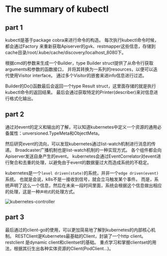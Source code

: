 # The summary of kubectl

## part 1
kubectl是基于package cobra来进行命令的构造。
每次执行kubectl命令时候，都会通过Factory 来重新获取Apiserver的gvk、restmapper这些信息，存储到cache目录/root/.kube/cache/discovery/localhost_8080下。

根据cmd的参数来生成一个Builder，type Builder struct提供了从命令行获取arguments和参数的函数接口，
并将其转换为一系列的resources，以便可以迭代使用Visitor interface。
通过多个Visitor的嵌套来进info信息进行过滤。

Builder的Do()函数最后会返回一个type Result struct，这里面存储的就是执行kubectl命令的返回结果。
最后会通过获取特定的Printer(describer)来对信息进行格式化输出。

## part 2
通过对event的定义和输出的了解，可以知道kubernetes中定义一个资源的通用必备属性：unversioned.TypeMeta和ObjectMeta。

然后研究event的流向，可以发现kubernetes通过list-watch机制进行消息的传递。
Broadcaster广播机制也是list-watch机制的一种实现方式。
各个组件都会向Apiserver发送自身产生的event。
kubernetes会通过EventCorrelator对event进行聚合和去重的处理，以避免由于event的数据量过大而造成系统的不稳定。

kubernetes是一个`level driven(state)`的系统，并非一个`edge driven(event)`系统。
也就是会说，k8s不是一接收到信号，就会立马触发某个事件。
而是，系统声明了这么一个信息，然后在未来一段时间里面，系统会根据这个信息做出相应的处理，这是一种`声明式`的处理方式。

![kubernetes-controller](https://github.com/Kevin-fqh/learning-k8s-source-code/blob/master/images/kubernetes-controller.png)

## part 3
最后通过的client-go的使用，可以更加简易地了解到kubernetes的内部核心机制。
RESTClient是Kubernetes最基础的Client，封装了一个http client。 restclient 是dynamic client和clientset的基础。
重点学习和掌握clientset的用法，根据其衍生出各种实体资源的Client(PodClient...)。

